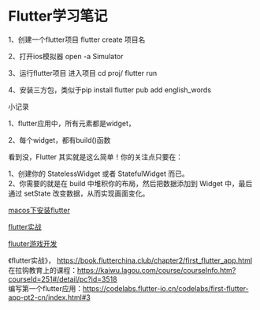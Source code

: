 # Flutter学习笔记
1、创建一个flutter项目
	flutter create 项目名

2、打开ios模拟器
	open -a Simulator

3、运行flutter项目
	进入项目
	cd proj/
	flutter run 

4、安装三方包，类似于pip install
	flutter pub add english_words


小记录

1、flutter应用中，所有元素都是widget，

2、每个widget，都有build()函数

看到没，Flutter 其实就是这么简单！你的关注点只要在：

1、创建你的 StatelessWidget 或者 StatefulWidget 而已。  
2、你需要的就是在 build 中堆积你的布局，然后把数据添加到 Widget 中，最后通过 setState 改变数据，从而实现画面变化。

[macos下安装flutter](https://flutterchina.club/setup-macos/)

[flutter实战](https://book.flutterchina.club/chapter1/dart.html#_1-4-1-%E5%8F%98%E9%87%8F%E5%A3%B0%E6%98%8E)

[fluuter游戏开发](https://juejin.cn/post/6856681993418211336)

《flutter实战》，
	https://book.flutterchina.club/chapter2/first_flutter_app.html  
	在拉钩教育上的课程：https://kaiwu.lagou.com/course/courseInfo.htm?courseId=251#/detail/pc?id=3518  
	编写第一个flutter应用：https://codelabs.flutter-io.cn/codelabs/first-flutter-app-pt2-cn/index.html#3  
